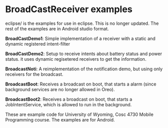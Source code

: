 BroadCastReceiver examples
=================
eclipse/ is the examples for use in eclipse. This is no longer updated. The rest of the examples are in Android studio format.

<B>BroadCastDemo1</b>: Simple implementation of a receiver with a static and dynamic registered intent-filter

<B>BroadCastDemo2</b>: Setup to receive intents about battery status and power status.  it uses dynamic regisetered receivers to get the information.


<B>BroadcastNoti</b>: A reimplementation of the notification demo, but using only receivers for the broadcast.

<B>BroadcastBoot</b>: Receives a broadcast on boot, that starts a alarm (since background services are no longer allowed in Oreo).

<B>BroadcastBoot2</b>: Receives a broadcast on boot, that starts a JobIntentService, which is allowed to run in the background.



These are example code for University of Wyoming, Cosc 4730 Mobile Programming course.  The examples are for Android.